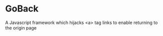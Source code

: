 # GoBack
A Javascript framework which hijacks &lt;a> tag links to enable returning to the origin page
